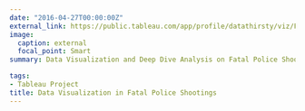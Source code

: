 ```yaml
---
date: "2016-04-27T00:00:00Z"
external_link: https://public.tableau.com/app/profile/datathirsty/viz/FatalPoliceShootings_TrangNgo_16302208300200/Story
image:
  caption: external
  focal_point: Smart
summary: Data Visualization and Deep Dive Analysis on Fatal Police Shootings from 2015 to 2020 by Tableau

tags:
- Tableau Project
title: Data Visualization in Fatal Police Shootings
---
```

